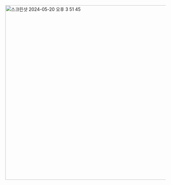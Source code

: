 <img width="548" alt="스크린샷 2024-05-20 오후 3 51 45" src="https://github.com/6oohye/Tabeyou/assets/152356583/d7166c69-7314-4b4f-a4ef-0d699a92f0f3">

